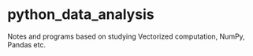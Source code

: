 # python_data_analysis
Notes and programs based on studying Vectorized computation, NumPy, Pandas etc. 
